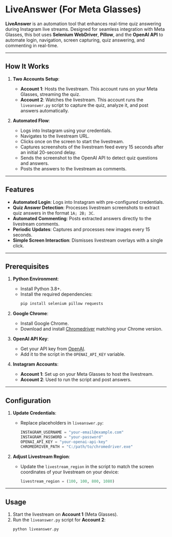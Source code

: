 # LiveAnswer (For Meta Glasses)

**LiveAnswer** is an automation tool that enhances real-time quiz answering during Instagram live streams. Designed for seamless integration with Meta Glasses, this bot uses **Selenium WebDriver**, **Pillow**, and the **OpenAI API** to automate login, navigation, screen capturing, quiz answering, and commenting in real-time.

---

## **How It Works**

1. **Two Accounts Setup**:
   - **Account 1**: Hosts the livestream. This account runs on your Meta Glasses, streaming the quiz.
   - **Account 2**: Watches the livestream. This account runs the `liveanswer.py` script to capture the quiz, analyze it, and post answers automatically.

2. **Automated Flow**:
   - Logs into Instagram using your credentials.
   - Navigates to the livestream URL.
   - Clicks once on the screen to start the livestream.
   - Captures screenshots of the livestream feed every 15 seconds after an initial 20-second delay.
   - Sends the screenshot to the OpenAI API to detect quiz questions and answers.
   - Posts the answers to the livestream as comments.

---

## **Features**

- **Automated Login**: Logs into Instagram with pre-configured credentials.
- **Quiz Answer Detection**: Processes livestream screenshots to extract quiz answers in the format `1A; 2B; 3C`.
- **Automated Commenting**: Posts extracted answers directly to the livestream comments.
- **Periodic Updates**: Captures and processes new images every 15 seconds.
- **Simple Screen Interaction**: Dismisses livestream overlays with a single click.

---

## **Prerequisites**

1. **Python Environment**:
   - Install Python 3.8+.
   - Install the required dependencies:
     ```bash
     pip install selenium pillow requests
     ```

2. **Google Chrome**:
   - Install Google Chrome.
   - Download and install [Chromedriver](https://chromedriver.chromium.org/downloads) matching your Chrome version.

3. **OpenAI API Key**:
   - Get your API key from [OpenAI](https://platform.openai.com/signup/).
   - Add it to the script in the `OPENAI_API_KEY` variable.

4. **Instagram Accounts**:
   - **Account 1**: Set up on your Meta Glasses to host the livestream.
   - **Account 2**: Used to run the script and post answers.

---

## **Configuration**

1. **Update Credentials**:
   - Replace placeholders in `liveanswer.py`:
     ```python
     INSTAGRAM_USERNAME = "your-email@example.com"
     INSTAGRAM_PASSWORD = "your-password"
     OPENAI_API_KEY = "your-openai-api-key"
     CHROMEDRIVER_PATH = "C:/path/to/chromedriver.exe"
     ```

2. **Adjust Livestream Region**:
   - Update the `livestream_region` in the script to match the screen coordinates of your livestream on your device:
     ```python
     livestream_region = (100, 100, 800, 1080)
     ```

---

## **Usage**

1. Start the livestream on **Account 1** (Meta Glasses).
2. Run the `liveanswer.py` script for **Account 2**:
   ```bash
   python liveanswer.py

